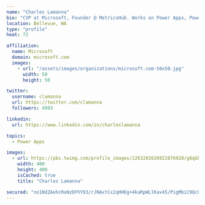 ```yaml
---
name: "Charles Lamanna"
bio: "CVP at Microsoft, Founder @ MetricsHub. Works on Power Apps, Power Automate, Power Virtual Agent, Common Data Service and Dynamics 365."
location: Bellevue, WA
type: "profile"
heat: 72

affiliation:
  name: Microsoft
  domain: microsoft.com
  images:
    - url: "/assets/images/organizations/microsoft.com-50x50.jpg"
      width: 50
      height: 50

twitter:
  username: clamanna
  url: https://twitter.com/clamanna
  followers: 4993

linkedin:
  url: https://www.linkedin.com/in/charleslamanna

topics:
  - Power Apps

images:
  - url: https://pbs.twimg.com/profile_images/1263202626922876928/g6qGbHZ-_400x400.jpg
    width: 400
    height: 400
    isCached: true
    title: "Charles Lamanna"

secured: "no1NdZAehcRoNzDFhY83/rJNAxtCx2qHHEg+4kaRpWLlKav45/PigMbiC9QcUG/Lh2TPvSZFyhhOTlXRRB1cjTcNZz+UXNAUQZqRmdvZ9c9ILafuag5aPmYwli/ONPArIG4KmCH0vJykzES9L6FuAcv6f9RC7dyFnM7GrKMsek8F+vsiGbem3kwQ9fgroANpMdSzQqC+O8cOg5F6qJhIMNdRBEOzRrXjPTkvGmYBDeoyoUQ/AqwIt5pWrPildXEdRCyjrsx944PFkXS8KCChjIAXoiUQEqS5vHEm6RaRQcqUYe9wf2p8HP0DKIJwol2Cb5PTQnMwJHN1Ht5WQngXhvwdVziOyTy3l3aJhvMiBS7+Vl90Pi5wVnzLuzOIwhKcG7lttmjDZMsfgeD21sG5BugvxzeoxL4wEgIDxhIVQVI=;KdIwqC+xALlJkTxuYYUVgA=="
---
```


